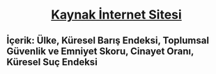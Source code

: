 # <p align="center"><a href="https://wisevoter.com/country-rankings/safest-countries-in-the-world/">Kaynak İnternet Sitesi</a></p>

## İçerik: Ülke, Küresel Barış Endeksi, Toplumsal Güvenlik ve Emniyet Skoru, Cinayet Oranı, Küresel Suç Endeksi